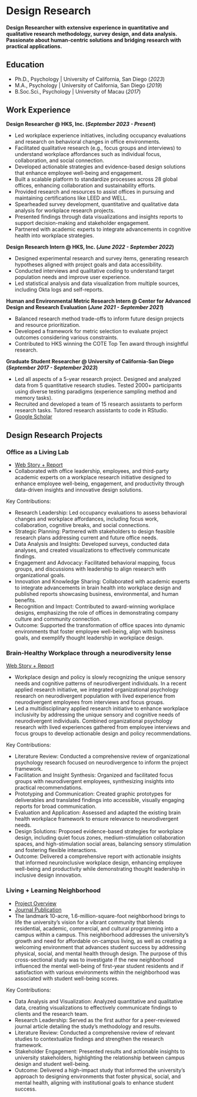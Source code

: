 # Design Research

#### Design Researcher with extensive experience in quantitative and qualitative research methodology, survey design, and data analysis. Passionate about human-centric solutions and bridging research with practical applications.


## Education
- Ph.D., Psychology | University of California, San Diego (_2023_)
- M.A., Psychology |  University of California, San Diego (_2019_)
- B.Soc.Sci., Psychology | University of Macau (_2017_)

## Work Experience
**Design Researcher @ HKS, Inc. (_September 2023 - Present_)**
- Led workplace experience initiatives, including occupancy evaluations and research on behavioral changes in office environments.
- Facilitated qualitative research (e.g., focus groups and interviews) to understand workplace affordances such as individual focus, collaboration, and social connection.
- Developed actionable strategies and evidence-based design solutions that enhance employee well-being and engagement.
- Built a scalable platform to standardize processes across 28 global offices, enhancing collaboration and sustainability efforts.
- Provided research and resources to assist offices in pursuing and maintaining certifications like LEED and WELL.
- Spearheaded survey development, quantitative and qualitative data analysis for workplace research projects.
- Presented findings through data visualizations and insights reports to support decision-making and stakeholder engagement.
- Partnered with academic experts to integrate advancements in cognitive health into workplace strategies.

**Design Research Intern @ HKS, Inc. (_June 2022 - September 2022_)**
- Designed experimental research and survey items, generating research hypotheses aligned with project goals and data accessibility.
- Conducted interviews and qualitative coding to understand target population needs and improve user experience.
- Led statistical analysis and data visualization from multiple sources, including Okta logs and self-reports.

**Human and Environmental Metric Research Intern @ Center for Advanced Design and Research Evaluation (_June 2021 - September 2021_)**
- Balanced research method trade-offs to inform future design projects and resource prioritization.
- Developed a framework for metric selection to evaluate project outcomes considering various constraints.
- Contributed to HKS winning the COTE Top Ten award through insightful research.

**Graduate Student Researcher @ University of California-San Diego (_September 2017 - September 2023_)**                                         
- Led all aspects of a 5-year research project. Designed and analyzed data from 5 quantitative research studies. Tested 2000+ participants using diverse testing paradigms (experience sampling method and memory tasks).
- Recruited and developed a team of 15 research assistants to perform research tasks. Tutored research assistants to code in RStudio.
- [Google Scholar](https://scholar.google.com/citations?hl=en&user=tjyp9TUAAAAJ&view_op=list_works&sortby=pubdate)

## Design Research Projects
### Office as a Living Lab

- [Web Story + Report](https://www.hksinc.com/how-we-think/reports/unlocking-brain-health-in-our-workplace-findings-from-hks-atlanta/)
- Collaborated with office leadership, employees, and third-party academic experts on a workplace research initiative designed to enhance employee well-being, engagement, and productivity through data-driven insights and innovative design solutions.

Key Contributions:
- Research Leadership: Led occupancy evaluations to assess behavioral changes and workplace affordances, including focus work, collaboration, cognitive breaks, and social connections.
- Strategic Planning: Partnered with stakeholders to design feasible research plans addressing current and future office needs.
- Data Analysis and Insights: Developed surveys, conducted data analyses, and created visualizations to effectively communicate findings.
- Engagement and Advocacy: Facilitated behavioral mapping, focus groups, and discussions with leadership to align research with organizational goals.
- Innovation and Knowledge Sharing: Collaborated with academic experts to integrate advancements in brain health into workplace design and published reports showcasing business, environmental, and human benefits.
- Recognition and Impact: Contributed to award-winning workplace designs, emphasizing the role of offices in demonstrating company culture and community connection.
- Outcome: Supported the transformation of office spaces into dynamic environments that foster employee well-being, align with business goals, and exemplify thought leadership in workplace design.


### Brain-Healthy Workplace through a neurodiversity lense 

[Web Story + Report](https://www.hksinc.com/our-news/articles/mindful-design-mindful-people-neuroinclusive-workplaces/)

- Workplace design and policy is slowly recognizing the unique sensory needs and cognitive patterns of neurodivergent individuals. In a recent applied research initiative, we integrated organizational psychology research on neurodivergent population with lived experience from neurodivergent employees from interviews and focus groups.
- Led a multidisciplinary applied research initiative to enhance workplace inclusivity by addressing the unique sensory and cognitive needs of neurodivergent individuals. Combined organizational psychology research with lived experiences gathered from employee interviews and focus groups to develop actionable design and policy recommendations.

Key Contributions:
- Literature Review: Conducted a comprehensive review of organizational psychology research focused on neurodivergence to inform the project framework.
- Facilitation and Insight Synthesis: Organized and facilitated focus groups with neurodivergent employees, synthesizing insights into practical recommendations.
- Prototyping and Communication: Created graphic prototypes for deliverables and translated findings into accessible, visually engaging reports for broad communication.
- Evaluation and Application: Assessed and adapted the existing brain health workplace framework to ensure relevance to neurodivergent needs.
- Design Solutions: Proposed evidence-based strategies for workplace design, including quiet focus zones, medium-stimulation collaboration spaces, and high-stimulation social areas, balancing sensory stimulation and fostering flexible interactions.
- Outcome: Delivered a comprehensive report with actionable insights that informed neuroinclusive workplace design, enhancing employee well-being and productivity while demonstrating thought leadership in inclusive design innovation.

### Living + Learning Neighborhood

- [Project Overview](https://www.cadreresearch.org/live-learn-lab)
- [Journal Publication](https://openurl.ebsco.com/EPDB%3Agcd%3A11%3A2009643/detailv2?sid=ebsco%3Aplink%3Ascholar&id=ebsco%3Agcd%3A177332883&crl=c&link_origin=scholar.google.com)
- The landmark 10-acre, 1.6-million-square-foot neighborhood brings to life the university’s vision for a vibrant community that blends residential, academic, commercial, and cultural programming into a campus within a campus. This neighborhood addresses the university’s growth and need for affordable on-campus living, as well as creating a welcoming environment that advances student success by addressing physical, social, and mental health through design. The purpose of this cross-sectional study was to investigate if the new neighborhood influenced the mental well-being of first-year student residents and if satisfaction with various environments within the neighborhood was associated with student well-being scores.

Key Contributions:
- Data Analysis and Visualization: Analyzed quantitative and qualitative data, creating visualizations to effectively communicate findings to clients and the research team.
- Research Leadership: Served as the first author for a peer-reviewed journal article detailing the study’s methodology and results.
- Literature Review: Conducted a comprehensive review of relevant studies to contextualize findings and strengthen the research framework.
- Stakeholder Engagement: Presented results and actionable insights to university stakeholders, highlighting the relationship between campus design and student well-being.
- Outcome: Delivered a high-impact study that informed the university’s approach to designing environments that foster physical, social, and mental health, aligning with institutional goals to enhance student success.


